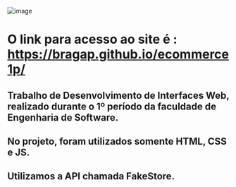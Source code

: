 ![image](https://github.com/bragap/ecommerce1p/assets/130567453/81d6773c-41cc-4928-8d35-917077d74036)

# O link para acesso ao site é : https://bragap.github.io/ecommerce1p/
## Trabalho de Desenvolvimento de Interfaces Web, realizado durante o 1º período da faculdade de Engenharia de Software. 
## No projeto, foram utilizados somente HTML, CSS e JS.
## Utilizamos a API chamada FakeStore.
